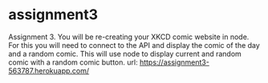 # assignment3
Assignment 3. You will be re-creating your XKCD comic website in node. For this you will need to connect to the API and display the comic of the day and a random comic.
This will use node to display current and random comic with a random comic button.
url: https://assignment3-563787.herokuapp.com/
